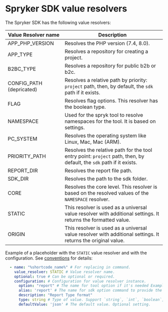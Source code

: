 # Spryker SDK value resolvers

The Spryker SDK has the following value resolvers:

| Value Resolver name      | Description                                                                                          |
|--------------------------|------------------------------------------------------------------------------------------------------|
| APP_PHP_VERSION          | Resolves the PHP version (7.4, 8.0).                                                           |
| APP_TYPE                 | Resolves a repository for creating a project.                                                  |
| B2BC_TYPE                | Resolves a repository for public b2b or b2c.                                                    |
| CONFIG_PATH (depricated) | Resolves a relative path by priority: `project` path, then, by default, the `sdk` path if it exists. |
| FLAG                     | Resolves flag options. This resolver has the boolean type.                                                             |
| NAMESPACE                | Used for the spryk tool to resolve namespaces for the tool. It is based on settings.                              |
| PC_SYSTEM                | Resolves the operating system like Linux, Mac, Mac (ARM).                                                       |
| PRIORITY_PATH            | Resolves the relative path for the tool entry point: `project` path, then, by default, the `sdk` path if it exists.       |
| REPORT_DIR               | Resolves the report file path.                                                                 |
| SDK_DIR                  | Resolves the path to the sdk folder.                             |
| CORE                     | Resolves the core level. This resolver is based on the resolved values of the `NAMESPACE` resolver.                   |
| STATIC                   | This resolver is used as a universal value resolver with additional settings. It returns the formatted value.                  |
| ORIGIN                   | This resolver is used as a universal value resolver with additional settings. It returns the original value.                   |

Example of a placeholder with the `STATIC` value resolver and with the configuration. See [conventions](conventions.md#Placeholder) for details:

```yaml
  - name: "%shortcode_name%" # For replacing in command.
    value_resolver: STATIC # Value resolver name.
    optional: true # Can be optional or required.
    configuration: # Configuration for value resolver instance.
      option: "report" # The name for tool option if it's needed Example: --report=. Optional setting.
      alias: 'report' # The name for sdk option command to provide the value to the tool. Can be closed for coming. Optional setting.
      description: "Report Type format"
      type: string # Type of value. Support `string`, `int`, `boolean`, `array`.
      defaultValue: 'json' # The default value. Optional setting.
```
